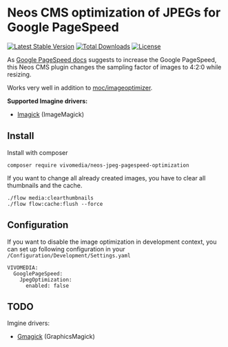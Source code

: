 # Neos CMS optimization of JPEGs for Google PageSpeed

[![Latest Stable Version](https://poser.pugx.org/vivomedia/neos-jpeg-pagespeed-optimization/v/stable)](https://packagist.org/packages/vivomedia/neos-jpeg-pagespeed-optimization)
[![Total Downloads](https://poser.pugx.org/vivomedia/neos-jpeg-pagespeed-optimization/downloads)](https://packagist.org/packages/vivomedia/neos-jpeg-pagespeed-optimization)
[![License](https://poser.pugx.org/vivomedia/neos-jpeg-pagespeed-optimization/license)](https://packagist.org/packages/vivomedia/neos-jpeg-pagespeed-optimization)

As [Google PageSpeed docs](https://developers.google.com/speed/docs/insights/OptimizeImages?hl=en) suggests to increase the Google PageSpeed, this Neos CMS plugin changes the sampling factor of images to 4:2:0 while resizing.

Works very well in addition to [moc/imageoptimizer](https://github.com/mocdk/MOC.ImageOptimizer).

**Supported Imagine drivers:**
* [Imagick](https://pecl.php.net/package/imagick) (ImageMagick)

## Install

Install with composer

```
composer require vivomedia/neos-jpeg-pagespeed-optimization 
```

If you want to change all already created images, you have to clear all thumbnails and the cache.
```
./flow media:clearthumbnails
./flow flow:cache:flush --force
```

## Configuration

If you want to disable the image optimization in development context, you can set up following configuration in your `/Configuration/Development/Settings.yaml`

```
VIVOMEDIA:
  GooglePageSpeed:
    JpegOptimization:
      enabled: false
``` 

## TODO

Imgine drivers:
* [Gmagick](https://pecl.php.net/package/gmagick) (GraphicsMagick)
